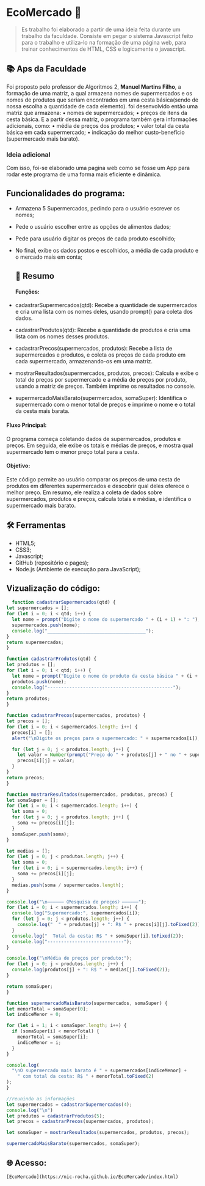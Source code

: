 # EcoMercado 🛒
> Es trabalho foi elaborado a partir de uma ideia feita durante um trabalho da faculdade. Consiste em pegar o sistema Javascript feito para o trabalho e utiliza-lo na formação de uma página web, para treinar conhecimentos de HTML, CSS e logicamente o javascript.

## 📚 Aps da Faculdade 
Foi proposto pelo professor de Algoritmos 2, **Manuel Martins Filho**, a formação de uma matriz, a qual armazena nomes de supermercados e os nomes de produtos que seriam encontrados em uma cesta básica(sendo de nossa escolha a quantidade de cada elemento).
foi desenvolvido então uma matriz que armazena:
• nomes de supermercados;
• preços de itens da cesta básica.
E a partir dessa matriz, o programa também gera informações adicionais, como:
• média de preços dos produtos;
• valor total da cesta básica em cada supermercado;
• indicação do melhor custo-benefício (supermercado mais barato).

### Ideia adicional
  Com isso, foi-se elaborado uma pagina web como se fosse um App para rodar este programa de uma forma mais eficiente e dinâmica.

## Funcionalidades do programa:
- Armazena 5 Supermercados, pedindo para o usuário escrever os nomes;
- Pede o usuário escolher entre as opções de alimentos dados;
- Pede para usuário digitar os preços de cada produto escolhido;
- No final, exibe os dados postos e escolhidos, a média de cada produto e o mercado mais em conta;

  ## 📑 Resumo
  #### Funções:
- cadastrarSupermercados(qtd): Recebe a quantidade de supermercados e cria uma lista com os nomes deles, usando prompt() para coleta dos dados.
- cadastrarProdutos(qtd): Recebe a quantidade de produtos e cria uma lista com os nomes desses produtos.
- cadastrarPrecos(supermercados, produtos): Recebe a lista de supermercados e produtos, e coleta os preços de cada produto em cada supermercado, armazenando-os em uma matriz.
- mostrarResultados(supermercados, produtos, precos): Calcula e exibe o total de preços por supermercado e a média de preços por produto, usando a matriz de preços. Também imprime os resultados no console.
- supermercadoMaisBarato(supermercados, somaSuper): Identifica o supermercado com o menor total de preços e imprime o nome e o total da cesta mais barata.

#### Fluxo Principal:
O programa começa coletando dados de supermercados, produtos e preços. Em seguida, ele exibe os totais e médias de preços, e mostra qual supermercado tem o menor preço total para a cesta.

#### Objetivo:
Este código permite ao usuário comparar os preços de uma cesta de produtos em diferentes supermercados e descobrir qual deles oferece o melhor preço.
Em resumo, ele realiza a coleta de dados sobre supermercados, produtos e preços, calcula totais e médias, e identifica o supermercado mais barato.

  ## 🛠 Ferramentas
  - HTML5;
  - CSS3;
  - Javascript;
  - GitHub (repositório e pages);
  - Node.js (Ambiente de execução para JavaScript);

  ## Vizualização do código:
  
  ```Javascript
    function cadastrarSupermercados(qtd) {
  let supermercados = [];
  for (let i = 0; i < qtd; i++) {
    let nome = prompt("Digite o nome do supermercado " + (i + 1) + ": ");
    supermercados.push(nome);
    console.log("____________________________________");
  }
  return supermercados;
}

function cadastrarProdutos(qtd) {
  let produtos = [];
  for (let i = 0; i < qtd; i++) {
    let nome = prompt("Digite o nome do produto da cesta básica " + (i + 1) + ": ");
    produtos.push(nome);
    console.log("----------------------------------------------");
  }
  return produtos;
}

function cadastrarPrecos(supermercados, produtos) {
  let precos = [];
  for (let i = 0; i < supermercados.length; i++) {
    precos[i] = [];
    alert("\nDigite os preços para o supermercado: " + supermercados[i]);

    for (let j = 0; j < produtos.length; j++) {
      let valor = Number(prompt("Preço do " + produtos[j] + " no " + supermercados[i] + ": "));
      precos[i][j] = valor;
    }
  }
  return precos;
}

function mostrarResultados(supermercados, produtos, precos) {
  let somaSuper = [];
  for (let i = 0; i < supermercados.length; i++) {
    let soma = 0;
    for (let j = 0; j < produtos.length; j++) {
      soma += precos[i][j];
    }
    somaSuper.push(soma);
  }

  let medias = [];
  for (let j = 0; j < produtos.length; j++) {
    let soma = 0;
    for (let i = 0; i < supermercados.length; i++) {
      soma += precos[i][j];
    }
    medias.push(soma / supermercados.length);
  }

  console.log("\n——————〈Pesquisa de preços〉——————");
  for (let i = 0; i < supermercados.length; i++) {
    console.log("Supermercado:", supermercados[i]);
    for (let j = 0; j < produtos.length; j++) {
      console.log("  " + produtos[j] + ": R$ " + precos[i][j].toFixed(2));
    }
    console.log("  Total da cesta: R$ " + somaSuper[i].toFixed(2));
    console.log("----------------------------");
  }

  console.log("\nMédia de preços por produto:");
  for (let j = 0; j < produtos.length; j++) {
    console.log(produtos[j] + ": R$ " + medias[j].toFixed(2));
  }

  return somaSuper;
}

function supermercadoMaisBarato(supermercados, somaSuper) {
  let menorTotal = somaSuper[0];
  let indiceMenor = 0;

  for (let i = 1; i < somaSuper.length; i++) {
    if (somaSuper[i] < menorTotal) {
      menorTotal = somaSuper[i];
      indiceMenor = i;
    }
  }

  console.log(
    "\nO supermercado mais barato é " + supermercados[indiceMenor] +
      " com total da cesta: R$ " + menorTotal.toFixed(2)
  );
}

//reunindo as informações
let supermercados = cadastrarSupermercados(4);
console.log("\n")
let produtos = cadastrarProdutos(5);
let precos = cadastrarPrecos(supermercados, produtos);

let somaSuper = mostrarResultados(supermercados, produtos, precos);

supermercadoMaisBarato(supermercados, somaSuper);

```

   ## 🌐 Acesso:
    [EcoMercado](https://nic-rocha.github.io/EcoMercado/index.html)
  
